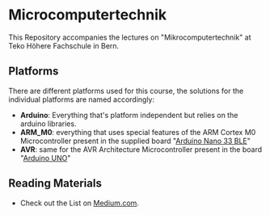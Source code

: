 # Microcomputertechnik

This Repository accompanies the lectures on "Mikrocomputertechnik" at Teko Höhere Fachschule in Bern.

## Platforms

There are different platforms used for this course, the solutions for the individual platforms are named accordingly:

- **Arduino**: Everything that's platform independent but relies on the arduino libraries.
- **ARM_M0**: everything that uses special features of the ARM Cortex M0 Microcontroller present in the supplied board 
"[Arduino Nano 33 BLE](https://docs.arduino.cc/hardware/nano-33-ble)"
- **AVR**: same for the AVR Architecture Microcontroller present in the board "[Arduino UNO](https://store.arduino.cc/products/arduino-uno-rev3)"

## Reading Materials
- Check out the List on [Medium.com](https://medium.com/@fh_89268/list/computer-hardware-fe2eb8c7e080).